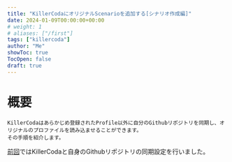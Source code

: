 ```yaml
---
title: "KillerCodaにオリジナルScenarioを追加する[シナリオ作成編]"
date: 2024-01-09T00:00:00+00:00
# weight: 1
# aliases: ["/first"]
tags: ["killercoda"]
author: "Me"
showToc: true
TocOpen: false
draft: true
---
```

# 概要

```
KillerCodaはあらかじめ登録されたProfile以外に自分のGithubリポジトリを同期し、オリジナルのプロファイルを読み込ませることができます。
その手順を紹介します。
```

[前回](https:/blog.1mg.org/posts/killercoda/setup/)ではKillerCodaと自身のGithubリポジトリの同期設定を行いました。
